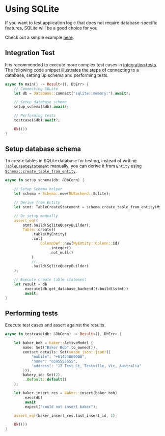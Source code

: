 # Using SQLite

If you want to test application logic that does not require database-specific features, SQLite will be a good choice for you.

Check out a simple example [here](https://github.com/SeaQL/sea-orm/blob/master/tests/basic.rs).

## Integration Test

It is recommended to execute more complex test cases in [integration tests](https://doc.rust-lang.org/rust-by-example/testing/integration_testing.html). The following code snippet illustrates the steps of connecting to a database, setting up schema and performing tests.

```rust
async fn main() -> Result<(), DbErr> {
    // Connecting SQLite
    let db = Database::connect("sqlite::memory:").await?;

    // Setup database schema
    setup_schema(&db).await?;

    // Performing tests
    testcase(&db).await?;

    Ok(())
}
```

## Setup database schema

To create tables in SQLite database for testing, instead of writing [`TableCreateStatement`](https://docs.rs/sea-query/*/sea_query/table/struct.TableCreateStatement.html) manually, you can derive it from `Entity` using [`Schema::create_table_from_entity`](https://docs.rs/sea-orm/0.5/sea_orm/schema/struct.Schema.html#method.create_table_from_entity).

```rust
async fn setup_schema(db: &DbConn) {

    // Setup Schema helper
    let schema = Schema::new(DbBackend::Sqlite);

    // Derive from Entity
    let stmt: TableCreateStatement = schema.create_table_from_entity(MyEntity);

    // Or setup manually
    assert_eq!(
        stmt.build(SqliteQueryBuilder),
        Table::create()
            .table(MyEntity)
            .col(
                ColumnDef::new(MyEntity::Column::Id)
                    .integer()
                    .not_null()
            )
            //...
            .build(SqliteQueryBuilder)
    );

    // Execute create table statement
    let result = db
        .execute(db.get_database_backend().build(&stmt))
        .await;
}
```

## Performing tests

Execute test cases and assert against the results.

```rust
async fn testcase(db: &DbConn) -> Result<(), DbErr> {

    let baker_bob = baker::ActiveModel {
        name: Set("Baker Bob".to_owned()),
        contact_details: Set(serde_json::json!({
            "mobile": "+61424000000",
            "home": "0395555555",
            "address": "12 Test St, Testville, Vic, Australia"
        })),
        bakery_id: Set(2),
        ..Default::default()
    };

    let baker_insert_res = Baker::insert(baker_bob)
        .exec(db)
        .await
        .expect("could not insert baker");

    assert_eq!(baker_insert_res.last_insert_id, 1);

    Ok(())
}
```
